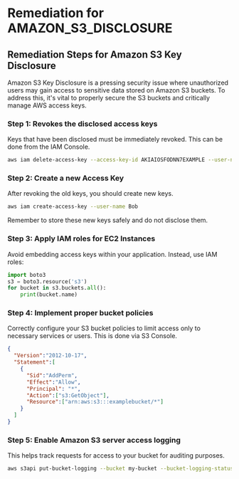 # Remediation for AMAZON_S3_DISCLOSURE

## Remediation Steps for Amazon S3 Key Disclosure

Amazon S3 Key Disclosure is a pressing security issue where unauthorized users may gain access to sensitive data stored on Amazon S3 buckets. To address this, it's vital to properly secure the S3 buckets and critically manage AWS access keys.

### Step 1: Revokes the disclosed access keys
Keys that have been disclosed must be immediately revoked. This can be done from the IAM Console.
```bash
aws iam delete-access-key --access-key-id AKIAIOSFODNN7EXAMPLE --user-name Bob
```

### Step 2: Create a new Access Key
After revoking the old keys, you should create new keys.
```bash
aws iam create-access-key --user-name Bob
```
Remember to store these new keys safely and do not disclose them.

### Step 3: Apply IAM roles for EC2 Instances
Avoid embedding access keys within your application. Instead, use IAM roles:

```python
import boto3
s3 = boto3.resource('s3')
for bucket in s3.buckets.all():
    print(bucket.name)
```

### Step 4: Implement proper bucket policies
Correctly configure your S3 bucket policies to limit access only to necessary services or users. This is done via S3 Console.

```json
{
  "Version":"2012-10-17",
  "Statement":[
    {
      "Sid":"AddPerm",
      "Effect":"Allow",
      "Principal": "*",
      "Action":["s3:GetObject"],
      "Resource":["arn:aws:s3:::examplebucket/*"]
    }
  ]
}
```

### Step 5: Enable Amazon S3 server access logging
This helps track requests for access to your bucket for auditing purposes.
```bash
aws s3api put-bucket-logging --bucket my-bucket --bucket-logging-status file://logging.json
```

